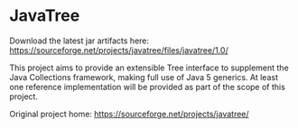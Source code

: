 JavaTree
========

Download the latest jar artifacts here:
https://sourceforge.net/projects/javatree/files/javatree/1.0/

This project aims to provide an extensible Tree interface to supplement the Java Collections framework, making full use of Java 5 generics. At least one reference implementation will be provided as part of the scope of this project.

Original project home: https://sourceforge.net/projects/javatree/